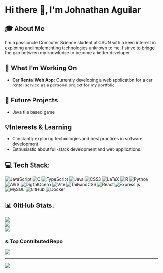 # Hi there 👋, I'm Johnathan Aguilar

## 🎓 About Me
I'm a passionate Computer Science student at CSUN with a keen interest in exploring and implementing technologies unknown to me. I strive to bridge the gap between my knowledge to become a better developer.

## 🔧 What I'm Working On
- **Car Rental Web App:** Currently developing a web application for a car rental service as a personal project for my portfolio.

## 📅 Future Projects
- Java tile based game
  
## 💡Interests & Learning
- Constantly exploring technologies and best practices in software development.
- Enthusiastic about full-stack development and web applications.

## 💻 Tech Stack:
![JavaScript](https://img.shields.io/badge/javascript-%23323330.svg?style=for-the-badge&logo=javascript&logoColor=%23F7DF1E) ![C](https://img.shields.io/badge/c-%2300599C.svg?style=for-the-badge&logo=c&logoColor=white) ![TypeScript](https://img.shields.io/badge/typescript-%23007ACC.svg?style=for-the-badge&logo=typescript&logoColor=white) ![Java](https://img.shields.io/badge/java-%23ED8B00.svg?style=for-the-badge&logo=openjdk&logoColor=white) ![CSS3](https://img.shields.io/badge/css3-%231572B6.svg?style=for-the-badge&logo=css3&logoColor=white) ![LaTeX](https://img.shields.io/badge/latex-%23008080.svg?style=for-the-badge&logo=latex&logoColor=white) ![R](https://img.shields.io/badge/r-%23276DC3.svg?style=for-the-badge&logo=r&logoColor=white) ![Python](https://img.shields.io/badge/python-3670A0?style=for-the-badge&logo=python&logoColor=ffdd54) ![AWS](https://img.shields.io/badge/AWS-%23FF9900.svg?style=for-the-badge&logo=amazon-aws&logoColor=white) ![DigitalOcean](https://img.shields.io/badge/DigitalOcean-%230167ff.svg?style=for-the-badge&logo=digitalOcean&logoColor=white) ![Vite](https://img.shields.io/badge/vite-%23646CFF.svg?style=for-the-badge&logo=vite&logoColor=white) ![TailwindCSS](https://img.shields.io/badge/tailwindcss-%2338B2AC.svg?style=for-the-badge&logo=tailwind-css&logoColor=white) ![React](https://img.shields.io/badge/react-%2320232a.svg?style=for-the-badge&logo=react&logoColor=%2361DAFB) ![Express.js](https://img.shields.io/badge/express.js-%23404d59.svg?style=for-the-badge&logo=express&logoColor=%2361DAFB) ![MySQL](https://img.shields.io/badge/mysql-4479A1.svg?style=for-the-badge&logo=mysql&logoColor=white) ![GitHub](https://img.shields.io/badge/github-%23121011.svg?style=for-the-badge&logo=github&logoColor=white) ![Docker](https://img.shields.io/badge/docker-%230db7ed.svg?style=for-the-badge&logo=docker&logoColor=white)
## 📊 GitHub Stats:
![](https://github-readme-stats.vercel.app/api?username=JohnathanAguilar01&theme=dark&hide_border=false&include_all_commits=false&count_private=true)<br/>
![](https://nirzak-streak-stats.vercel.app/?user=JohnathanAguilar01&theme=dark&hide_border=false)<br/>
![](https://github-readme-stats.vercel.app/api/top-langs/?username=JohnathanAguilar01&theme=dark&hide_border=false&include_all_commits=false&count_private=true&layout=compact)

### 🔝 Top Contributed Repo
![](https://github-contributor-stats.vercel.app/api?username=JohnathanAguilar01&limit=5&theme=dark&combine_all_yearly_contributions=true)

---
[![](https://visitcount.itsvg.in/api?id=JohnathanAguilar01&icon=0&color=1)](https://visitcount.itsvg.in)

<!-- Proudly created with GPRM ( https://gprm.itsvg.in ) -->
